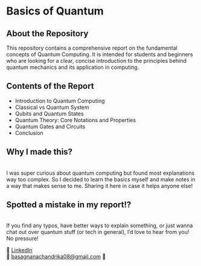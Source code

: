 # Basics of Quantum

## About the Repository
This repository contains a comprehensive report on the fundamental concepts of Quantum Computing. It is intended for students and beginners who are looking for a clear, concise introduction to the principles behind quantum mechanics and its application in computing.

## Contents of the Report
- Introduction to Quantum Computing
- Classical vs Quantum System
- Qubits and Quantum States
- Quantum Theory: Core Notations and Properties
- Quantum Gates and Circuits
- Conclusion

## Why I made this?
<br>
I was super curious about quantum computing but found most explanations way too complex. So I decided to learn the basics myself and make notes in a way that makes sense to me. Sharing it here in case it helps anyone else!

## Spotted a mistake in my report!?
<br>
If you find any typos, have better ways to explain something, or just wanna chat out over quantum stuff (or tech in general), I’d love to hear from you!
No pressure!
<br>

🔗 [LinkedIn](https://www.linkedin.com/in/gnana-chandrika-basa-924165275/)  
📧 [basagnanachandrika08@gmail.com](mailto:basagnanachandrika08@gmail.com) 💌
